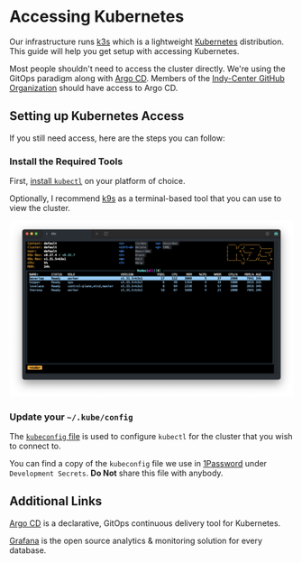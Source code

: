 # Accessing Kubernetes

Our infrastructure runs [k3s](https://k3s.io/) which is a lightweight [Kubernetes](https://kubernetes.io/) distribution. This guide will help you get setup with accessing Kubernetes.

Most people shouldn't need to access the cluster directly. We're using the GitOps paradigm along with [Argo CD](https://argocd.zid-internal.com). Members of the [Indy-Center GitHub Organization](https://github.com/Indy-Center) should have access to Argo CD.

## Setting up Kubernetes Access

If you still need access, here are the steps you can follow:

### Install the Required Tools

First, [install `kubectl`](https://kubernetes.io/docs/tasks/tools/) on your platform of choice.

Optionally, I recommend [k9s](https://k9scli.io/) as a terminal-based tool that you can use to view the cluster.

![Screenshot of k9s](./k9s.png)

### Update your `~/.kube/config`

The [`kubeconfig` file](https://kubernetes.io/docs/concepts/configuration/organize-cluster-access-kubeconfig/) is used to configure `kubectl` for the cluster that you wish to connect to.

You can find a copy of the `kubeconfig` file we use in [1Password]() under `Development Secrets`. **Do Not** share this file with anybody.

## Additional Links

[Argo CD](https://argocd.zid-internal.com) is a declarative, GitOps continuous delivery tool for Kubernetes.

[Grafana](https://metrics.zid-internal.com) is the open source analytics & monitoring solution for every database.
